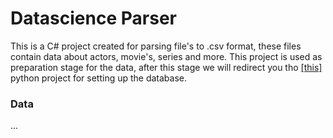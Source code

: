 # Datascience Parser
This is a C# project created for parsing file's to .csv format, these files contain data about actors, movie's, series and more. This project is used as preparation stage for the data, after this stage we will redirect you tho [\[this\]](https://github.com/sidneydijkstra/DatascienceSql) python project for setting up the database.

### Data  
...
